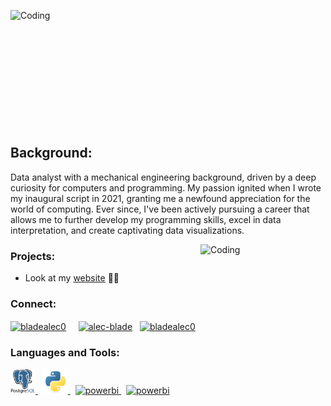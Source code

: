 <img align="right" alt="Coding" width="850" src="https://media.licdn.com/dms/image/D4E16AQGEVVe11Gphww/profile-displaybackgroundimage-shrink_350_1400/0/1678635090849?e=1685577600&v=beta&t=4eIh4789txRFIbU9MNon8GUYn0N1g1_MjcFC9aTc-IE"><br><br><br><br><br><br><br><br><br><br><br>

<h2 align="left">Background:</h3>
<p>Data analyst with a mechanical engineering background, driven by a deep curiosity for computers and programming. My passion ignited when I wrote my inaugural script in 2021, granting me a newfound appreciation for the world of computing. Ever since, I've been actively pursuing a career that allows me to further develop my programming skills, excel in data interpretation, and create captivating data visualizations.<br> 
</p>

<img align="right" alt="Coding" width="200" src="https://media3.giphy.com/media/v1.Y2lkPTc5MGI3NjExOTBiMWM3NzUwNjQ2ODg5NDExNWRmYjZlNWUyMmFiMmE4NGNlOTMxMCZjdD1n/HUplkVCPY7jTW/giphy.gif">

<h3 align="left">Projects:</h3>

- Look at my [website](https://www.datablade.website/home) 👨‍💻

<h3 align="left">Connect:</h3
  
<a href="https://gmail.com/alecblade0" target="blank"><img align="center" src="https://upload.wikimedia.org/wikipedia/commons/thumb/7/7e/Gmail_icon_%282020%29.svg/100px-Gmail_icon_%282020%29.svg.png" alt="bladealec0" height="25" width="35" /></a>
&nbsp; &nbsp;
<a href="https://linkedin.com/in/alec-blade" target="blank"><img align="center" src="https://raw.githubusercontent.com/rahuldkjain/github-profile-readme-generator/master/src/images/icons/Social/linked-in-alt.svg" alt="alec-blade" height="30" width="40" /></a>
&nbsp; 
<a href="https://twitter.com/bladealec0" target="blank"><img align="center" src="https://raw.githubusercontent.com/rahuldkjain/github-profile-readme-generator/master/src/images/icons/Social/twitter.svg" alt="bladealec0" height="30" width="40" /></a>

<h3 align="left">Languages and Tools:</h3>
<p align="left"> <a href="https://www.postgresql.org" target="_blank" rel="noreferrer"> <img src="https://raw.githubusercontent.com/devicons/devicon/master/icons/postgresql/postgresql-original-wordmark.svg" alt="postgresql" width="40" height="40"/> </a>
&nbsp;
<a href="https://www.python.org" target="_blank" rel="noreferrer"> <img src="https://raw.githubusercontent.com/devicons/devicon/master/icons/python/python-original.svg" alt="python" width="40" height="40"/> </a>
&nbsp;
<a href="https://powerbi.microsoft.com/en-us/" target="_blank" rel="noreferrer"> <img src="https://upload.wikimedia.org/wikipedia/en/thumb/2/20/Power_BI_logo.svg/70px-Power_BI_logo.svg.png" alt="powerbi" width="40" height="40"/> </a> 
&nbsp;
<a href="https://www.tableau.com/" target="_blank" rel="noreferrer"> <img src="https://pbs.twimg.com/profile_images/1268207088683020288/d9agkn4h_400x400.jpg" alt="powerbi" width="40" height="40"/> </a> </p>


